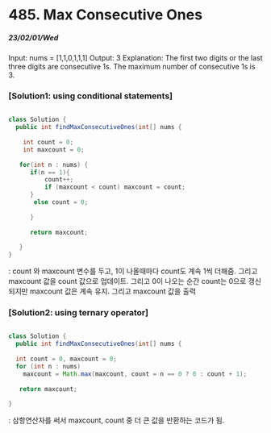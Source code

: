 
# 485. Max Consecutive Ones 
##### 23/02/01/Wed

Input: nums = [1,1,0,1,1,1]
Output: 3
Explanation: The first two digits or the last three digits are consecutive 1s. The maximum number of consecutive 1s is 3.

### [Solution1: using conditional statements]

```java

class Solution {
  public int findMaxConsecutiveOnes(int[] nums {
  
    int count = 0;
    int maxcount = 0;
   
   for(int n : nums) {
      if(n == 1){
          count++;
          if (maxcount < count) maxcount = count;
      }
       else count = 0;       
      
      }
      
      return maxcount;
      
   }
}
```

: count 와 maxcount 변수를 두고, 1이 나올때마다 count도 계속 1씩 더해줌. 그리고 maxcount 값을 count 값으로 업데이트. 그리고 0이 나오는 순간 count는 0으로 갱신되지만 maxcount 값은 계속 유지. 그리고 maxcount 값을 출력


### [Solution2: using ternary operator]

```java

class Solution {
  public int findMaxConsecutiveOnes(int[] nums {
  
  int count = 0, maxcount = 0;
  for (int n : nums)
    maxcount = Math.max(maxcount, count = n == 0 ? 0 : count + 1);
    
   return maxcount;
   
}
```

: 삼항연산자를 써서 maxcount, count 중 더 큰 값을 반환하는 코드가 됨.
